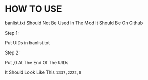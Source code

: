 # HOW TO USE

banlist.txt Should Not Be Used In The Mod It Should Be On Github

Step 1:

Put UIDs in banlist.txt

Step 2:

Put ,0 At The End Of The UIDs

It Should Look Like This `1337,2222,0`
